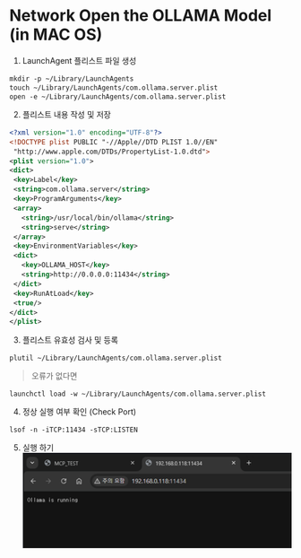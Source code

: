 # Network Open the OLLAMA Model (in MAC OS)

1. LaunchAgent 플리스트 파일 생성

```
mkdir -p ~/Library/LaunchAgents
touch ~/Library/LaunchAgents/com.ollama.server.plist
open -e ~/Library/LaunchAgents/com.ollama.server.plist
```

2.  플리스트 내용 작성 및 저장

```xml
<?xml version="1.0" encoding="UTF-8"?>
<!DOCTYPE plist PUBLIC "-//Apple//DTD PLIST 1.0//EN"
 "http://www.apple.com/DTDs/PropertyList-1.0.dtd">
<plist version="1.0">
<dict>
 <key>Label</key>
 <string>com.ollama.server</string>
 <key>ProgramArguments</key>
 <array>
   <string>/usr/local/bin/ollama</string>
   <string>serve</string>
 </array>
 <key>EnvironmentVariables</key>
 <dict>
   <key>OLLAMA_HOST</key>
   <string>http://0.0.0.0:11434</string>
 </dict>
 <key>RunAtLoad</key>
 <true/>
</dict>
</plist>
```

3.  플리스트 유효성 검사 및 등록

```
plutil ~/Library/LaunchAgents/com.ollama.server.plist
```

> 오류가 없다면

```
launchctl load -w ~/Library/LaunchAgents/com.ollama.server.plist
```

4. 정상 실행 여부 확인 (Check Port)

```
lsof -n -iTCP:11434 -sTCP:LISTEN
```

5. 실행 하기
   ![외부 client에서 실행](./src/image.png)
